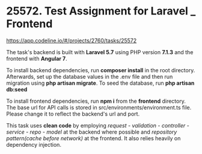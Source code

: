 # 25572. Test Assignment for Laravel _ Frontend 

https://app.codeline.io/#/projects/2760/tasks/25572

The task's backend is built with **Laravel 5.7** using PHP version **7.1.3** and the frontend with **Angular 7**.

To install backend dependencies, run **composer install** in the root directory. Afterwards, set up the database values in the .env file and then run migration using **php artisan migrate**.
To seed the database, run **php artisan db:seed**

To install frontend dependencies, run **npm i** from the **frontend** directory. The base url for API calls is stored in src/environments/environment.ts file. Please change it to reflect the backend's url and port.

This task uses **clean code** by employing *request - validation - controller - service - repo - model* at the backend where possible and *repository pattern(cache before network)* at the frontend. It also relies heavily on dependency injection. 